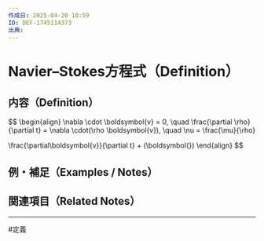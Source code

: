 ```yaml
---
作成日: 2025-04-20 10:59
ID: DEF-1745114373
出典:
---
```


# Navier–Stokes方程式（Definition）

## 内容（Definition）

$$
\begin{align}
\nabla \cdot \boldsymbol{v} = 0, \quad
\frac{\partial \rho}{\partial t} = \nabla \cdot(\rho \boldsymbol{v}), \quad
\nu = \frac{\mu}{\rho} 

\frac{\partial\boldsymbol{v}}{\partial t} + (\boldsymbol{})
\end{align}
$$

## 例・補足（Examples / Notes）



## 関連項目（Related Notes）



---
#定義